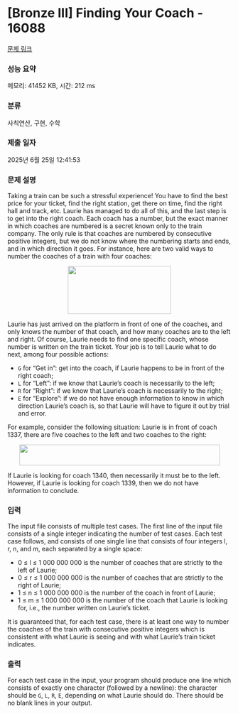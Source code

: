 # [Bronze III] Finding Your Coach - 16088 

[문제 링크](https://www.acmicpc.net/problem/16088) 

### 성능 요약

메모리: 41452 KB, 시간: 212 ms

### 분류

사칙연산, 구현, 수학

### 제출 일자

2025년 6월 25일 12:41:53

### 문제 설명

<p>Taking a train can be such a stressful experience! You have to find the best price for your ticket, find the right station, get there on time, find the right hall and track, etc. Laurie has managed to do all of this, and the last step is to get into the right coach. Each coach has a number, but the exact manner in which coaches are numbered is a secret known only to the train company. The only rule is that coaches are numbered by consecutive positive integers, but we do not know where the numbering starts and ends, and in which direction it goes. For instance, here are two valid ways to number the coaches of a train with four coaches:</p>

<p style="text-align: center;"><img alt="" src="" style="width: 232px; height: 108px;"></p>

<p>Laurie has just arrived on the platform in front of one of the coaches, and only knows the number of that coach, and how many coaches are to the left and right. Of course, Laurie needs to find one specific coach, whose number is written on the train ticket. Your job is to tell Laurie what to do next, among four possible actions:</p>

<ul>
	<li><code>G</code> for “Get in”: get into the coach, if Laurie happens to be in front of the right coach;</li>
	<li><code>L</code> for “Left”: if we know that Laurie’s coach is necessarily to the left;</li>
	<li><code>R</code> for “Right”: if we know that Laurie’s coach is necessarily to the right;</li>
	<li><code>E</code> for “Explore”: if we do not have enough information to know in which direction Laurie’s coach is, so that Laurie will have to figure it out by trial and error.</li>
</ul>

<p>For example, consider the following situation: Laurie is in front of coach 1337, there are five coaches to the left and two coaches to the right:</p>

<p style="text-align: center;"><img alt="" src="" style="width: 451px; height: 47px;"></p>

<p>If Laurie is looking for coach 1340, then necessarily it must be to the left. However, if Laurie is looking for coach 1339, then we do not have information to conclude.</p>

### 입력 

 <p>The input file consists of multiple test cases. The first line of the input file consists of a single integer indicating the number of test cases. Each test case follows, and consists of one single line that consists of four integers l, r, n, and m, each separated by a single space:</p>

<ul>
	<li>0 ≤ l ≤ 1 000 000 000 is the number of coaches that are strictly to the left of Laurie;</li>
	<li>0 ≤ r ≤ 1 000 000 000 is the number of coaches that are strictly to the right of Laurie;</li>
	<li>1 ≤ n ≤ 1 000 000 000 is the number of the coach in front of Laurie;</li>
	<li>1 ≤ m ≤ 1 000 000 000 is the number of the coach that Laurie is looking for, i.e., the number written on Laurie’s ticket.</li>
</ul>

<p>It is guaranteed that, for each test case, there is at least one way to number the coaches of the train with consecutive positive integers which is consistent with what Laurie is seeing and with what Laurie’s train ticket indicates.</p>

### 출력 

 <p>For each test case in the input, your program should produce one line which consists of exactly one character (followed by a newline): the character should be <code>G</code>, <code>L</code>, <code>R</code>, <code>E</code>, depending on what Laurie should do. There should be no blank lines in your output.</p>

